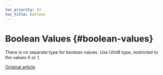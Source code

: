```yaml
---
toc_priority: 43
toc_title: Boolean
---
```


# Boolean Values {#boolean-values}

There is no separate type for boolean values. Use UInt8 type, restricted to the values 0 or 1.

[Original article](https://clickhouse.com/docs/en/data_types/boolean/) <!--hide-->
